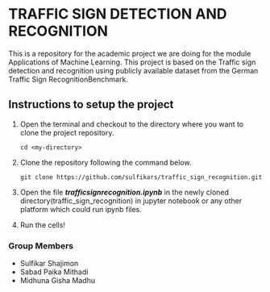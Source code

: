 # TRAFFIC SIGN DETECTION AND RECOGNITION
This is a repository for the academic project we are doing for the module Applications of Machine Learning. This project is based on the Traffic sign detection and recognition using publicly available dataset from the German Traffic Sign RecognitionBenchmark.

## Instructions to setup the project

1. Open the terminal and checkout to the directory where you want to clone the project repository.

    `cd <my-directory>`

2. Clone the repository following the command below.

   `git clone https://github.com/sulfikars/traffic_sign_recognition.git`

3. Open the file  ***trafficsignrecognition.ipynb*** in the newly cloned directory(traffic_sign_recognition) in jupyter notebook or any other platform which could run ipynb files.

4. Run the cells!


### Group Members

- Sulfikar Shajimon
- Sabad Paika Mithadi
- Midhuna Gisha Madhu
